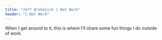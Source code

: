 ```yaml
---
title: "Jeff Orshalick | Not Work"
header: "💃 Not Work"
---
```

When I get around to it, this is where I'll share some fun things I do outside of work.